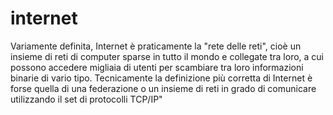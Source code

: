 # internet

Variamente definita, Internet è praticamente la "rete delle reti", cioè un insieme di reti di computer sparse in tutto il mondo e collegate tra loro, a cui possono accedere migliaia di utenti per scambiare tra loro informazioni binarie di vario tipo. 
Tecnicamente la definizione più corretta di Internet è forse quella di una federazione o un insieme di reti in grado di comunicare utilizzando il set di protocolli TCP/IP"